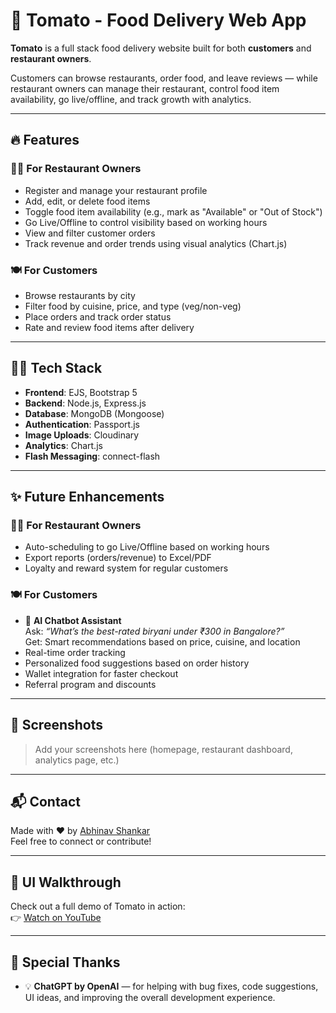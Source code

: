 
# 🍅 Tomato - Food Delivery Web App

**Tomato** is a full stack food delivery website built for both **customers** and **restaurant owners**.

Customers can browse restaurants, order food, and leave reviews — while restaurant owners can manage their restaurant, control food item availability, go live/offline, and track growth with analytics.

---

## 🔥 Features

### 👨‍🍳 For Restaurant Owners
- Register and manage your restaurant profile  
- Add, edit, or delete food items  
- Toggle food item availability (e.g., mark as "Available" or "Out of Stock")  
- Go Live/Offline to control visibility based on working hours  
- View and filter customer orders  
- Track revenue and order trends using visual analytics (Chart.js)  

### 🍽️ For Customers
- Browse restaurants by city  
- Filter food by cuisine, price, and type (veg/non-veg)  
- Place orders and track order status  
- Rate and review food items after delivery  

---

## 🧑‍💻 Tech Stack

- **Frontend**: EJS, Bootstrap 5  
- **Backend**: Node.js, Express.js  
- **Database**: MongoDB (Mongoose)  
- **Authentication**: Passport.js  
- **Image Uploads**: Cloudinary  
- **Analytics**: Chart.js  
- **Flash Messaging**: connect-flash  

---


## ✨ Future Enhancements

### 🧑‍🍳 For Restaurant Owners
- Auto-scheduling to go Live/Offline based on working hours  
- Export reports (orders/revenue) to Excel/PDF  
- Loyalty and reward system for regular customers  

### 🍽️ For Customers
- 🤖 **AI Chatbot Assistant**  
  Ask: *“What’s the best-rated biryani under ₹300 in Bangalore?”*  
  Get: Smart recommendations based on price, cuisine, and location  
- Real-time order tracking  
- Personalized food suggestions based on order history  
- Wallet integration for faster checkout  
- Referral program and discounts

---

## 📸 Screenshots

> Add your screenshots here (homepage, restaurant dashboard, analytics page, etc.)

---

## 📬 Contact

Made with ❤️ by [Abhinav Shankar](https://github.com/abhinavshankar17)  
Feel free to connect or contribute!

---

## 🎥 UI Walkthrough

Check out a full demo of Tomato in action:  
👉 [Watch on YouTube](https://youtu.be/YE5W-vDbftc)

---

## 🙌 Special Thanks

- 💡 **ChatGPT by OpenAI** — for helping with bug fixes, code suggestions, UI ideas, and improving the overall development experience.
